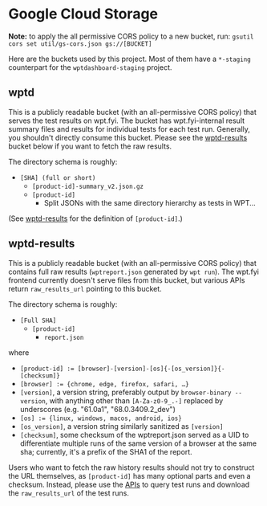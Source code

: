 # Google Cloud Storage

**Note:** to apply the all permissive CORS policy to a new bucket, run:
`gsutil cors set util/gs-cors.json gs://[BUCKET]`

Here are the buckets used by this project. Most of them have a `*-staging`
counterpart for the `wptdashboard-staging` project.

## wptd

This is a publicly readable bucket (with an all-permissive CORS policy) that
serves the test results on wpt.fyi. The bucket has wpt.fyi-internal result
summary files and results for individual tests for each test run. Generally, you
shouldn't directly consume this bucket. Please see the
[wptd-results](#wptdresults) bucket below if you want to fetch the raw results.

The directory schema is roughly:

* `[SHA] (full or short)`
    * `[product-id]-summary_v2.json.gz`
    * `[product-id]`
        * Split JSONs with the same directory hierarchy as tests in WPT...

(See [wptd-results](#wptdresults) for the definition of `[product-id]`.)

## wptd-results

This is a publicly readable bucket (with an all-permissive CORS policy) that
contains full raw results (`wptreport.json` generated by `wpt run`). The wpt.fyi
frontend currently doesn't serve files from this bucket, but various APIs
return `raw_results_url` pointing to this bucket.

The directory schema is roughly:

* `[Full SHA]`
    * `[product-id]`
        * `report.json`

where
* `[product-id] := [browser]-[version]-[os]{-[os_version]}{-[checksum]}`
* `[browser] := {chrome, edge, firefox, safari, …}`
* `[version]`, a version string, preferably output by `browser-binary --version`,
   with anything other than `[A-Za-z0-9_.-]` replaced by underscores (e.g.
   "61.0a1", "68.0.3409.2_dev")
* `[os] := {linux, windows, macos, android, ios}`
* `[os_version]`, a version string similarly sanitized as `[version]`
* `[checksum]`, some checksum of the wptreport.json served as a UID to
   differentiate multiple runs of the same version of a browser at the same sha;
   currently, it's a prefix of the SHA1 of the report.

Users who want to fetch the raw history results should not try to construct the
URL themselves, as `[product-id]` has many optional parts and even a checksum.
Instead, please use the [APIs](../api/README.md) to query test runs and download
the `raw_results_url` of the test runs.

